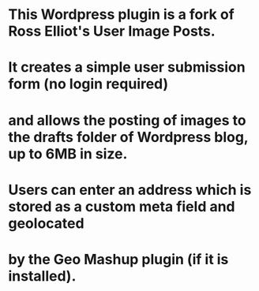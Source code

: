 # This Wordpress plugin is a fork of Ross Elliot's User Image Posts.
# It creates a simple user submission form (no login required) 
# and allows the posting of images to the drafts folder of Wordpress blog, up to 6MB in size.
# Users can enter an address which is stored as a custom meta field and geolocated
# by the Geo Mashup plugin (if it is installed).